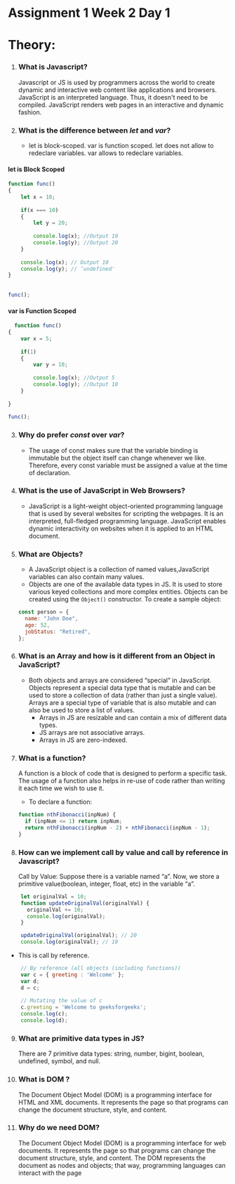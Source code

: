# Assignment 1 Week 2 Day 1

# Theory:
1.  ### What is Javascript?
    
       Javascript or JS is used by programmers across the world to create dynamic and interactive web content like applications and browsers. JavaScript is an interpreted language. Thus, it doesn't need to be compiled. JavaScript renders web pages in an interactive and dynamic fashion.

2.  ### What is the difference between _let_ and _var_?
           
       - let is block-scoped. var is function scoped. let does not allow to redeclare variables. var allows to redeclare variables.
       
 #### let is Block Scoped 
   
```js
function func() 
{
    let x = 10; 
 
    if(x === 10) 
    {
        let y = 20; 
 
        console.log(x); //Output 10
        console.log(y); //Output 20
    }
     
    console.log(x); // Output 10
    console.log(y); // ’undefined'
}
 
 
func();
 ``` 
 
  #### var is Function Scoped
  

```js
  function func() 
{
    var x = 5;
 
    if(1) 
    {
        var y = 10; 
 
        console.log(x); //Output 5
        console.log(y); //Output 10
    }
     
}
 
func();
```

3.  ### Why do prefer _const_ over _var_?
     
     - The usage of const makes sure that the variable binding is immutable but the object itself can change whenever we like.  Therefore, every const variable must be assigned a value at the time of declaration.
     
4.  ### What is the use of JavaScript in Web Browsers?
   
     - JavaScript is a light-weight object-oriented programming language that is used by several websites for scripting the webpages. It is an interpreted, full-fledged programming language. JavaScript enables dynamic interactivity on websites when it is applied to an HTML document.

5.  ### What are Objects?
 
     - A JavaScript object is a collection of named values,JavaScript variables can also contain many values. 
     -  Objects are one of the available data types in JS. It is used to store various keyed collections and more complex entities. Objects can be created using the `Object()` constructor.
    To create a sample object:

    ```js
    const person = {
      name: "John Doe",
      age: 52,
      jobStatus: "Retired",
    };
    ```

6.  ### What is an Array and how is it different from an Object in JavaScript?

      - Both objects and arrays are considered “special” in JavaScript. Objects represent a special data type that is mutable and can be used to store a collection of data (rather than just a single value). Arrays are a special type of variable that is also mutable and can also be used to store a list of values.
        - Arrays in JS are resizable and can contain a mix of different data types.
        - JS arrays are not associative arrays.
        - Arrays in JS are zero-indexed.
      
7.  ### What is a function?
     A function is a block of code that is designed to perform a specific task.
    The usage of a function also helps in re-use of code rather than writing it each time we wish to use it.

    - To declare a function:

    ```js
    function nthFibonacci(inpNum) {
      if (inpNum <= 1) return inpNum;
      return nthFibonacci(inpNum - 2) + nthFibonacci(inpNum - 1);
    }
    ```
    
8.  ### How can we implement call by value and call by reference in Javascript?
    
     Call by Value: Suppose there is a variable named “a”. Now, we store a primitive value(boolean, integer, float, etc) in the variable “a”.
```js
    let originalVal = 10;
    function updateOriginalVal(originalVal) {
      originalVal += 10;
      console.log(originalVal);
    }

    updateOriginalVal(originalVal); // 20
    console.log(originalVal); // 10
 ```
 
- This is call by reference.
        
```js
    // By reference (all objects (including functions))
    var c = { greeting : 'Welcome' };
    var d;
    d = c;
  
    // Mutating the value of c
    c.greeting = 'Welcome to geeksforgeeks';
    console.log(c);
    console.log(d);
```        

9.  ### What are primitive data types in JS?
   
     There are 7 primitive data types: string, number, bigint, boolean, undefined, symbol, and null.
     
10. ### What is DOM ?    

      The Document Object Model (DOM) is a programming interface for HTML and XML documents. It represents the page so that programs can change the document structure, style, and content.
      
11. ### Why do we need DOM?

      The Document Object Model (DOM) is a programming interface for web documents. It represents the page so that programs can change the document structure, style, and content. The DOM represents the document as nodes and objects; that way, programming languages can interact with the page

      
      
